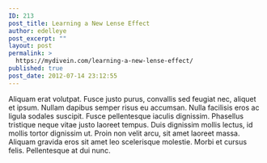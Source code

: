 ```yaml
---
ID: 213
post_title: Learning a New Lense Effect
author: edelleye
post_excerpt: ""
layout: post
permalink: >
  https://mydivein.com/learning-a-new-lense-effect/
published: true
post_date: 2012-07-14 23:12:55
---
```

Aliquam erat volutpat. Fusce justo purus, convallis sed feugiat nec, aliquet et ipsum. Nullam dapibus semper risus eu accumsan. Nulla facilisis eros ac ligula sodales suscipit. Fusce pellentesque iaculis dignissim. Phasellus tristique neque vitae justo laoreet tempus. Duis dignissim mollis lectus, id mollis tortor dignissim ut. Proin non velit arcu, sit amet laoreet massa. Aliquam gravida eros sit amet leo scelerisque molestie. Morbi et cursus felis. Pellentesque at dui nunc.